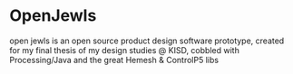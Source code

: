 OpenJewls
==========

open jewls is an open source product design software prototype, created for my final thesis of my design studies @ KISD, cobbled with Processing/Java and the great Hemesh &amp; ControlP5 libs  
